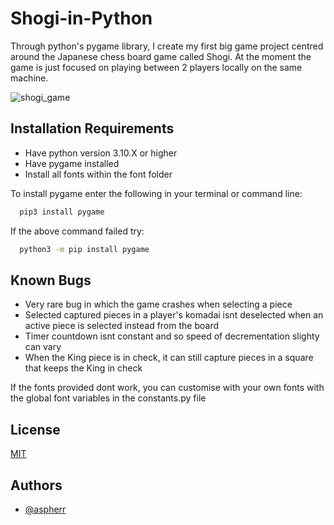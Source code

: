 # Shogi-in-Python

Through python's pygame library, I create my first big game project centred around the Japanese chess board game called Shogi. At the moment the game is just focused on playing between 2 players locally on the same machine.

![shogi_game](https://user-images.githubusercontent.com/90066802/177181791-6f085957-187f-4026-953c-068a45ac52cc.gif)


## Installation Requirements

- Have python version 3.10.X or higher
- Have pygame installed
- Install all fonts within the font folder

To install pygame enter the following in your terminal or command line: 
```bash
  pip3 install pygame
```

If the above command failed try:
```bash
  python3 -m pip install pygame
``` 

## Known Bugs

- Very rare bug in which the game crashes when selecting a piece
- Selected captured pieces in a player's komadai isnt deselected when an active piece is selected instead from the board
- Timer countdown isnt constant and so speed of decrementation slighty can vary
- When the King piece is in check, it can still capture pieces in a square that keeps the King in check

If the fonts provided dont work, you can customise with your own fonts with the global font variables in the constants.py file


## License

[MIT](https://choosealicense.com/licenses/mit/)


## Authors

- [@aspherr](https://github.com/aspherr)

